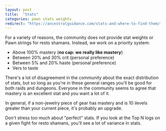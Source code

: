 ```yaml
---
layout: post
title:  "Stats"
categories: pawn stats weights
redirect: "https://ancestralguidance.com/stats-and-where-to-find-them/"
---
```


For a variety of reasons, the community does not provide stat weights or Pawn strings for resto shamans. Instead, we work on a priority system:

- Above 100% mastery (**no cap: we really like mastery**)
- Between 20% and 30% crit (personal preference)
- Between 5% and 20% haste (personal preference)
- Vers to taste

There's a lot of disagreement in the community about the exact distribution of stats, but so long as you're in these general ranges you'll be good for both raids and dungeons. Everyone in the community seems to agree that mastery is an excellent stat and you want a lot of it.

In general, if a non-jewelry piece of gear has mastery and is 10 ilevels greater than your current piece, it's probably an upgrade.

Don't stress too much about "perfect" stats. If you look at the Top N logs on a given fight for resto shamans, you'll see a lot of variance in stats.
